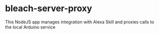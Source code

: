 # bleach-server-proxy
This NodeJS app manages integration with Alexa Skill and proxies calls to the local Arduino service
